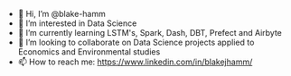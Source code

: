 - 👋 Hi, I’m @blake-hamm
- 👀 I’m interested in Data Science
- 🌱 I’m currently learning LSTM's, Spark, Dash, DBT, Prefect and Airbyte
- 💞️ I’m looking to collaborate on Data Science projects applied to Economics and Environmental studies
- 📫 How to reach me: https://www.linkedin.com/in/blakejhamm/
